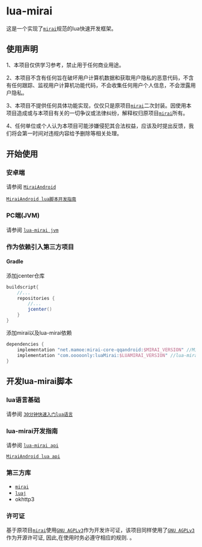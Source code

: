 

# lua-mirai

 这是一个实现了[`mirai`](https://github.com/mamoe/mirai)规范的lua快速开发框架。



## 使用声明

1、本项目仅供学习参考，禁止用于任何商业用途。

2、本项目不含有任何旨在破坏用户计算机数据和获取用户隐私的恶意代码，不含有任何跟踪、监视用户计算机功能代码，不会收集任何用户个人信息，不会泄露用户隐私。

3、本项目不提供任何具体功能实现，仅仅只是原项目[`mirai`](https://github.com/mamoe/mirai)二次封装。因使用本项目造成或与本项目有关的一切争议或法律纠纷，解释权归原项目[`mirai`](https://github.com/mamoe/mirai)所有。

4、任何单位或个人认为本项目可能涉嫌侵犯其合法权益，应该及时提出反馈，我们将会第一时间对违规内容给予删除等相关处理。



## 开始使用

### 安卓端

请参阅 [`MiraiAndroid`](https://github.com/mzdluo123/MiraiAndroid)

[`MiraiAndroid lua脚本开发指南`](/docs/miraiandroid.md)

### PC端(JVM)

请参阅 [`lua-mirai jvm`](/docs/jvm.md)

### 作为依赖引入第三方项目

#### Gradle

添加jcenter仓库

``` groovy
buildscript{
    //...
    repositories {
        //...
        jcenter() 
    }
}
```

添加mirai以及lua-mirai依赖

```groovy
dependencies {
    implementation "net.mamoe:mirai-core-qqandroid:$MIRAI_VERSION" //Mirai Core
    implementation "com.ooooonly:luaMirai:$LUAMIRAI_VERSION" //lua-mirai
}
```



## 开发lua-mirai脚本

### lua语言基础

请参阅 [`30分钟快速入门lua语言`](https://www.runoob.com/lua/lua-tutorial.html)

### lua-mirai开发指南

请参阅 [`lua-mirai api`](/docs/guide.md)

[`MiraiAndroid lua api`](/docs/miraiandroid.md)

### 第三方库

 - [`mirai`](https://github.com/mamoe/mirai)
 - [`luaj`](https://github.com/luaj/luaj)
 - okhttp3

### 许可证

基于原项目[`mirai`](https://github.com/mamoe/mirai)使用[`GNU AGPLv3`](https://choosealicense.com/licenses/agpl-3.0/)作为开发许可证，该项目同样使用了[`GNU AGPLv3`](https://choosealicense.com/licenses/agpl-3.0/) 作为开源许可证, 因此,在使用时务必遵守相应的规则. 。
